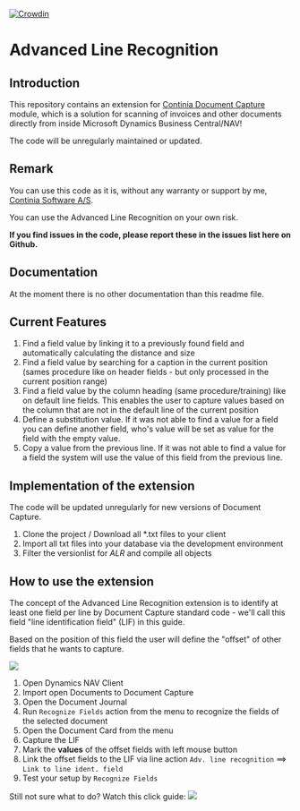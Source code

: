 [![Crowdin](https://badges.crowdin.net/cdc-advanced-line-recognition/localized.svg)](https://crowdin.com)
# Advanced Line Recognition #

## Introduction ##
This repository contains an extension for [Continia Document Capture](http://continia.com/documentcapture-for-dynamics-nav.aspx) module, which is a solution for scanning of invoices and other documents directly from inside Microsoft Dynamics Business Central/NAV! 

The code will be unregularly maintained or updated. 

## Remark ##
You can use this code as it is, without any warranty or support by me, [Continia Software A/S](https://www.continia.com "Continia Software"). 

You can use the Advanced Line Recognition on your own risk. 

**If you find issues in the code, please report these in the issues list here on Github.**

## Documentation ##
At the moment there is no other documentation than this readme file.

## Current Features ##
1. Find a field value by linking it to a previously found field and automatically calculating the distance and size
2. Find a field value by searching for a caption in the current position (sames procedure like on header fields - but only processed in the current position range)
3. Find a field value by the column heading (same procedure/training) like on default line fields. This enables the user to capture values based on the column that are not in the default line of the current position
4. Define a substitution value. If it was not able to find a value for a field you can define another field, who's value will be set as value for the field with the empty value.
5. Copy a value from the previous line. If it was not able to find a value for a field the system will use the value of this field from the previous line. 

## Implementation of the extension ##
The code will be updated unregularly for new versions of Document Capture.

1. Clone the project / Download all  *.txt files to your client
2. Import all txt files into your database via the development environment 
3. Filter the versionlist for *ALR* and compile all objects

## How to use the extension ##
The concept of the Advanced Line Recognition extension is to identify at least one field per line by Document Capture standard code - we'll call this field "line identification field" (LIF) in this guide.

Based on the position of this field the user will define the "offset" of other fields that he wants to capture. 

![](https://github.com/Document-Capture/blob/master/Advanced%20Line%20Recognition/Documentation/ExampleDocument.png)

1. Open Dynamics NAV Client
2. Import open Documents to Document Capture
3. Open the Document Journal
4. Run `Recognize Fields` action from the menu to recognize the fields of the selected document
5. Open the Document Card from the menu
6. Capture the LIF
7. Mark the **values** of the offset fields with left mouse button
8. Link the offset fields to the LIF via line action `Adv. line recognition` ==> `Link to line ident. field`
9. Test your setup by `Recognize Fields`

Still not sure what to do? Watch this click guide:
![](https://github.com/sradloff/Document-Capture-Advanced-Line-Recognition/raw/master/Documentation/UsageOfAdvancedLineRecognition.gif)

